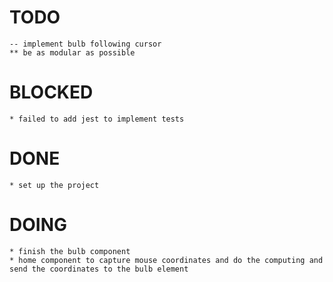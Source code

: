 # TODO
    -- implement bulb following cursor 
    ** be as modular as possible 
# BLOCKED
    * failed to add jest to implement tests
# DONE
    * set up the project 
# DOING
    * finish the bulb component 
    * home component to capture mouse coordinates and do the computing and send the coordinates to the bulb element 